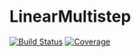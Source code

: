 # LinearMultistep

[![Build Status](https://github.com/antonuccig/LinearMultistep.jl/workflows/CI/badge.svg)](https://github.com/antonuccig/LinearMultistep.jl/actions)
[![Coverage](https://codecov.io/gh/antonuccig/LinearMultistep.jl/branch/master/graph/badge.svg)](https://codecov.io/gh/antonuccig/LinearMultistep.jl)
